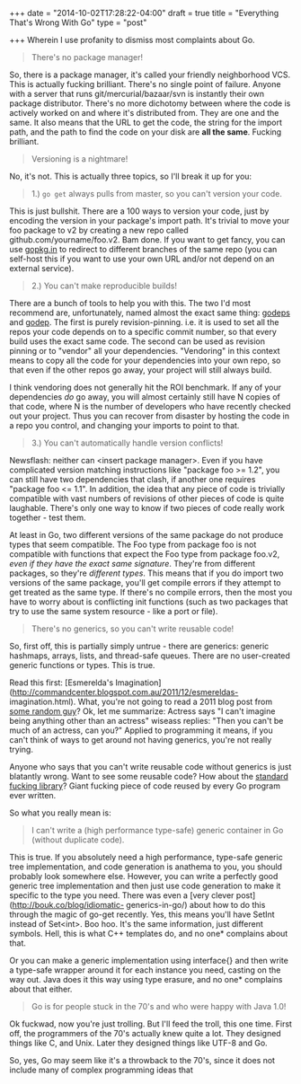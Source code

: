 +++
date = "2014-10-02T17:28:22-04:00"
draft = true
title = "Everything That's Wrong With Go"
type = "post"

+++
Wherein I use profanity to dismiss most complaints about Go.

> There's no package manager!

So, there is a package manager, it's called your friendly neighborhood VCS.
This is actually fucking brilliant.  There's no single point of failure.  Anyone
with a server that runs git/mercurial/bazaar/svn is instantly their own package
distributor.  There's no more dichotomy between where the code is actively
worked on and where it's distributed from.  They are one and the same.  It also
means that the URL to get the code, the string for the import path, and the path
to find the code on your disk are __all the same__.  Fucking brilliant.

> Versioning is a nightmare!

No, it's not.  This is actually three topics, so I'll break it up for you:

> 1.) `go get` always pulls from master, so you can't version your code.

This is just bullshit.  There are a 100 ways to version your code, just by
encoding the version in your package's import path.  It's trivial to move your
foo package to v2 by creating a new repo called github.com/yourname/foo.v2.  Bam
done.  If you want to get fancy, you can use [gopkg.in](http://gopkg.in) to
redirect to different branches of the same repo (you can self-host this if you
want to use your own URL and/or not depend on an external service).

> 2.) You can't make reproducible builds!

There are a bunch of tools to help you with this.  The two I'd most recommend
are, unfortunately, named almost the exact same thing:
[godeps](https://launchpad.net/godeps) and [godep](https://github.com/).  The
first is purely revision-pinning.  i.e. it is used to set all the repos your
code depends on to a specific commit number, so that every build uses the exact
same code.  The second can be used as revision pinning or to "vendor" all your
dependencies.  "Vendoring" in this context means to copy all the code for your
dependencies into your own repo, so that even if the other repos go away, your
project will still always build.

I think vendoring does not generally hit the ROI benchmark.  If any of your
dependencies *do* go away, you will almost certainly still have N copies of that
code, where N is the number of developers who have recently checked out your
project.  Thus you can recover from disaster by hosting the code in a repo you
control, and changing your imports to point to that.

> 3.) You can't automatically handle version conflicts!

Newsflash: neither can &lt;insert package manager&gt;.  Even if you have
complicated version matching instructions like "package foo >= 1.2", you can
still have two dependencies that clash, if another one requires "package foo <=
1.1".  In addition, the idea that any piece of code is trivially compatible with
vast numbers of revisions of other pieces of code is quite laughable.  There's
only one way to know if two pieces of code really work together - test them.

At least in Go, two different versions of the same package do not produce types
that seem compatible.  The Foo type from package foo is not compatible with
functions that expect the Foo type from package foo.v2, *even if they have the
exact same signature*.  They're from different packages, so they're *different
types*.  This means that if you do import two versions of the same package,
you'll get compile errors if they attempt to get treated as the same type.  If
there's no compile errors, then the most you have to worry about is conflicting
init functions (such as two packages that try to use the same system resource -
like a port or file).

> There's no generics, so you can't write reusable code!

So, first off, this is partially simply untrue - there are generics: generic
hashmaps, arrays, lists, and thread-safe queues.  There are no user-created
generic functions or types.  This is true.

Read this first: [Esmerelda's
Imagination](http://commandcenter.blogspot.com.au/2011/12/esmereldas-
imagination.html).  What, you're not going to read a 2011 blog post from [some
random guy](http://en.wikipedia.org/wiki/Rob_Pike)?  Ok, let me summarize:
Actress says "I can't imagine being anything other than an actress" wiseass
replies: "Then you can't be much of an actress, can you?"  Applied to
programming it means, if you can't think of ways to get around not having
generics, you're not really trying.

Anyone who says that you can't write reusable code without generics is just
blatantly wrong.  Want to see some reusable code?  How about the [standard
fucking library](http://golang.org/pkg/)?  Giant fucking piece of code reused by
every Go program ever written.

So what you really mean is:

> I can't write a (high performance type-safe) generic container in Go (without duplicate code).

This is true.  If you absolutely need a high performance, type-safe generic tree
implementation, and code generation is anathema to you, you should probably look
somewhere else.  However, you can write a perfectly good generic tree
implementation and then just use code generation to make it specific to the type
you need.  There was even a [very clever post](http://bouk.co/blog/idiomatic-
generics-in-go/) about how to do this through the magic of go-get recently. Yes,
this means you'll have SetInt instead of Set&lt;int&gt;.  Boo hoo. It's the same
information, just different symbols.  Hell, this is what C++ templates do, and
no one* complains about that.

Or you can make a generic implementation using interface{} and then write a
type-safe wrapper around it for each instance you need, casting on the way out.
Java does it this way using type erasure, and no one* complains about that
either.

> Go is for people stuck in the 70's and who were happy with Java 1.0!

Ok fuckwad, now you're just trolling.  But I'll feed the troll, this one time.
First off, the programmers of the 70's actually knew quite a lot.  They designed
things like C, and Unix.  Later they designed things like UTF-8 and Go.

So, yes, Go may seem like it's a throwback to the 70's, since it does not include many of complex programming ideas that 
